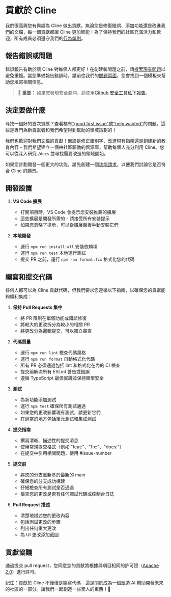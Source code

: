 # 貢獻於 Cline

我們很高興您有興趣為 Cline 做出貢獻。無論您是修復錯誤、添加功能還是改進我們的文檔，每一個貢獻都讓 Cline 更加智能！為了保持我們的社區充滿活力和歡迎，所有成員必須遵守我們的[行為準則](CODE_OF_CONDUCT.md)。

## 報告錯誤或問題

錯誤報告有助於讓 Cline 對每個人都更好！在創建新問題之前，請[搜索現有問題](https://github.com/goodloops/goodloops-dev/issues)以避免重複。當您準備報告錯誤時，請前往我們的[問題頁面](https://github.com/goodloops/goodloops-dev/issues/new/choose)，您會找到一個模板來幫助您填寫相關信息。

<blockquote class='warning-note'>
    🔐 <b>重要：</b> 如果您發現安全漏洞，請使用<a href="https://github.com/goodloops/goodloops-dev/security/advisories/new">Github 安全工具私下報告</a>。
</blockquote>

## 決定要做什麼

尋找一個好的首次貢獻？查看標有["good first issue"](https://github.com/goodloops/goodloops-dev/labels/good%20first%20issue)或["help wanted"](https://github.com/goodloops/goodloops-dev/labels/help%20wanted)的問題。這些是專門為新貢獻者和我們希望得到幫助的領域策劃的！

我們也歡迎對我們[文檔](https://github.com/goodloops/goodloops-dev/tree/main/docs)的貢獻！無論是修正錯別字、改進現有指南還是創建新的教育內容 - 我們希望建立一個由社區驅動的資源庫，幫助每個人充分利用 Cline。您可以從深入研究 `/docs` 並尋找需要改進的領域開始。

如果您計劃開發一個更大的功能，請先創建一個[功能請求](https://github.com/goodloops/goodloops-dev/discussions/categories/feature-requests?discussions_q=is%3Aopen+category%3A%22Feature+Requests%22+sort%3Atop)，以便我們討論它是否符合 Cline 的願景。

## 開發設置

1. **VS Code 擴展**

    - 打開項目時，VS Code 會提示您安裝推薦的擴展
    - 這些擴展是開發所需的 - 請接受所有安裝提示
    - 如果您忽略了提示，可以從擴展面板手動安裝它們

2. **本地開發**
    - 運行 `npm run install:all` 安裝依賴項
    - 運行 `npm run test` 本地運行測試
    - 提交 PR 之前，運行 `npm run format:fix` 格式化您的代碼

## 編寫和提交代碼

任何人都可以為 Cline 貢獻代碼，但我們要求您遵循以下指南，以確保您的貢獻能夠順利集成：

1. **保持 Pull Requests 集中**

    - 將 PR 限制在單個功能或錯誤修復
    - 將較大的更改拆分為較小的相關 PR
    - 將更改分為邏輯提交，可以獨立審查

2. **代碼質量**

    - 運行 `npm run lint` 檢查代碼風格
    - 運行 `npm run format` 自動格式化代碼
    - 所有 PR 必須通過包括 lint 和格式化在內的 CI 檢查
    - 提交前解決所有 ESLint 警告或錯誤
    - 遵循 TypeScript 最佳實踐並保持類型安全

3. **測試**

    - 為新功能添加測試
    - 運行 `npm test` 確保所有測試通過
    - 如果您的更改影響現有測試，請更新它們
    - 在適當的地方包括單元測試和集成測試

4. **提交指南**

    - 撰寫清晰、描述性的提交消息
    - 使用常規提交格式（例如 "feat:"、"fix:"、"docs:"）
    - 在提交中引用相關問題，使用 #issue-number

5. **提交前**

    - 將您的分支重新基於最新的 main
    - 確保您的分支成功構建
    - 仔細檢查所有測試是否通過
    - 檢查您的更改是否有任何調試代碼或控制台日誌

6. **Pull Request 描述**
    - 清楚地描述您的更改內容
    - 包括測試更改的步驟
    - 列出任何重大更改
    - 為 UI 更改添加截圖

## 貢獻協議

通過提交 pull request，您同意您的貢獻將根據與項目相同的許可證（[Apache 2.0](LICENSE)）進行許可。

記住：貢獻於 Cline 不僅僅是編寫代碼 - 這是關於成為一個塑造 AI 輔助開發未來的社區的一部分。讓我們一起創造一些驚人的東西！🚀
